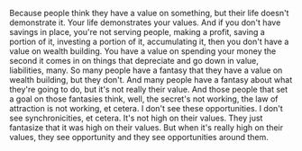  Because people think they have a value on something, but their life doesn't demonstrate it. Your life demonstrates your values. And if you don't have savings in place, you're not serving people, making a profit, saving a portion of it, investing a portion of it, accumulating it, then you don't have a value on wealth building. You have a value on spending your money the second it comes in on things that depreciate and go down in value, liabilities, many. So many people have a fantasy that they have a value on wealth building, but they don't. And many people have a fantasy about what they're going to do, but it's not really their value. And those people that set a goal on those fantasies think, well, the secret's not working, the law of attraction is not working, et cetera. I don't see these opportunities. I don't see synchronicities, et cetera. It's not high on their values. They just fantasize that it was high on their values. But when it's really high on their values, they see opportunity and they see opportunities around them.